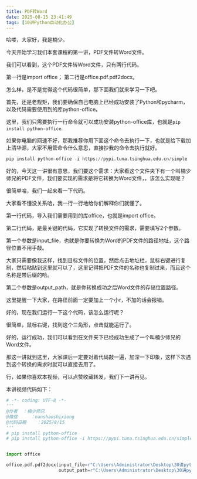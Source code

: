 ```yaml
---
title: PDF转Word
date: 2025-08-15 23:41:49
tags: [10讲Python自动化办公]
---
```


哈喽，大家好，我是楠少。

今天开始学习我们本套课程的第一讲，PDF文件转Word文件。

我们可以看到，这个PDF文件转Word文件，只有两行代码。

第一行是import office；
第二行是office.pdf.pdf2docx。

怎么样，是不是觉得这个代码很简单，那下面我们就来学习一下吧。

首先，还是老规矩，我们要确保自己电脑上已经成功安装了Python和pycharm，以及代码需要使用到的库python-office。

这里，我们只需要执行一行命令就可以成功安装python-office库，也就是`pip install python-office`.

如果你电脑的网速不好，那我推荐你用下面这个命令去执行一下，也就是给下载加上清华源，大家不用管命令什么意思，直接抄我的命令去执行就好。

```python
pip install python-office -i https://pypi.tuna.tsinghua.edu.cn/simple
```

好的，今天这一讲很有意思，我们要这个需求：大家看这个文件夹下有一个叫楠少师兄的PDF文件，我们要实现的需求是将它转换为Word文件，，该怎么实现呢？

很简单哈，我们一起来看一下代码。

大家看不懂没关系哈，我一行一行地给你们解释你们就懂了。

第一行代码，导入我们需要用到的库office，也就是import office。

第二行代码，是最关键的代码，它实现了转换文件的需求，需要填写2个参数。

第一个参数是input_file，也就是你要转换为Word的PDF文件的路径地址，这个路径位置不用手敲。

大家只需要像我这样，找到目标文件的位置，然后点击地址栏，鼠标右键进行复制，然后粘贴到这里就可以了，这里记得把PDF文件的名称也复制过来，而且这个名称是带后缀的哈。

第二个参数是output_path，就是你转换成功之后Word文件的存储位置路径。


这里提醒一下大家，在路径前面一定要加上一个小r，不加的话会报错。

好的，现在我们运行一下这个代码，该怎么运行呢？

很简单，鼠标右键，找到这个三角形，点击就能运行了。

好的，运行成功，我们可以看到在文件夹下已经成功生成了一个叫楠少师兄的Word文件。

那这一讲就到这里，大家课后一定要对着代码敲一遍，加深一下印象，这样下次遇到这个转换的需求时就可以直接去用了。

行，如果你喜欢本视频，可以点赞收藏转发，我们下一讲再见。

本讲视频代码如下：

```python
# -*- coding: UTF-8 -*-
'''
@作者  ：楠少师兄
@微信     ：nanshaoshixiong
@代码日期    ：2025/8/15
'''
# pip install python-office
# pip install python-office -i https://pypi.tuna.tsinghua.edu.cn/simple


import office

office.pdf.pdf2docx(input_file=r"C:\Users\Administrator\Desktop\30讲python自动化办公\01-PDF转Word",
                    output_path=r"C:\Users\Administrator\Desktop\30讲python自动化办公\01-PDF转Word")
```







